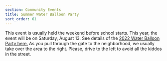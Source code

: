 ```yaml
---
section: Community Events
title: Summer Water Balloon Party
sort_order: 61
---
```


This event is usually held the weekend before school starts. This year, the event will be on Saturday, August 13. See details of the [2022 Water Balloon Party here.](https://www.facebook.com/groups/356396297719269/permalink/8686417568050392/) As you pull through the gate to the neighborhood, we usually take over the area to the right. Please, drive to the left to avoid all the kiddos in the street. 

